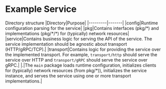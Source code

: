 # Example Service

Directory structure
|Directory|Purpose|
|---------|-------|
|config|Runtime configuration parsing for the service|
|pkg|Contains interfaces (pkg/\*) and implementations (pkg/\*/\*) for (typically) network resources|
|service|Contains business logic for serving the API of the service. The service implementation should be agnostic about transport (HTTP/gRPC/TCP).|
|transport|Contains logic for providing the service over the implemented transport. For example, `transport/http` should serve the service over HTTP and `transport/gRPC` should serve the service over gRPC.|
|.|The `main` package loads runtime configuration, initializes clients for (typically) network resources (from pkg/\*)), initializes the service instance, and serves the service using one or more transport implementations.|

